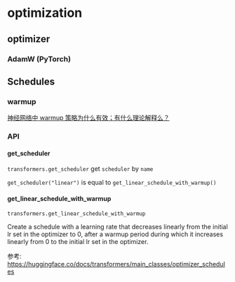 # optimization

## optimizer
### AdamW (PyTorch)



## Schedules


### warmup
[神经网络中 warmup 策略为什么有效；有什么理论解释么？](https://www.zhihu.com/question/338066667)

### API


#### get_scheduler

`transformers.get_scheduler` get `scheduler` by `name`

`get_scheduler("linear")` is equal to `get_linear_schedule_with_warmup()`
#### get_linear_schedule_with_warmup
`transformers.get_linear_schedule_with_warmup`

Create a schedule with a learning rate that
decreases linearly from the initial lr set in the optimizer to 0,
after a warmup period during which it increases linearly from 0 to the initial lr set in the optimizer.




参考:
https://huggingface.co/docs/transformers/main_classes/optimizer_schedules
